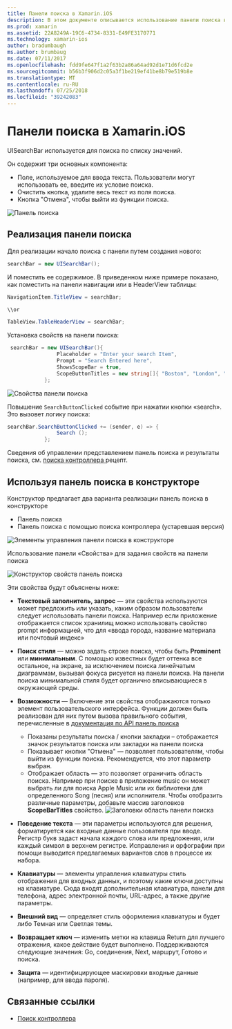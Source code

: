 ```yaml
---
title: Панели поиска в Xamarin.iOS
description: В этом документе описывается использование панели поиска в Xamarin.iOS. В этом примере рассматривается создание панели поиска программным способом и в раскадровке.
ms.prod: xamarin
ms.assetid: 22A8249A-19C6-4734-8331-E49FE3170771
ms.technology: xamarin-ios
author: bradumbaugh
ms.author: brumbaug
ms.date: 07/11/2017
ms.openlocfilehash: fdd9fe647f1a2f63b2a86a64ad92d1e71d6fcd2e
ms.sourcegitcommit: b56b3f906d2c05a3f1be219ef41be8b79e519b8e
ms.translationtype: MT
ms.contentlocale: ru-RU
ms.lasthandoff: 07/25/2018
ms.locfileid: "39242083"
---
```

# <a name="search-bars-in-xamarinios"></a>Панели поиска в Xamarin.iOS

UISearchBar используется для поиска по списку значений. 

Он содержит три основных компонента: 

- Поле, используемое для ввода текста. Пользователи могут использовать ее, введите их условие поиска.
- Очистить кнопка, удалите весь текст из поля поиска.
- Кнопка "Отмена", чтобы выйти из функции поиска.

![Панель поиска](searchbar-images/image1.png)

## <a name="implementing-the-search-bar"></a>Реализация панели поиска

Для реализации начало поиска с панели путем создания нового:

```csharp
searchBar = new UISearchBar();
```

И поместить ее содержимое. В приведенном ниже примере показано, как поместить на панели навигации или в HeaderView таблицы:

```csharp
NavigationItem.TitleView = searchBar;

\\or

TableView.TableHeaderView = searchBar;
```

Установка свойств на панели поиска:

```csharp
 searchBar = new UISearchBar(){
                Placeholder = "Enter your search Item",
                Prompt = "Search Entered here",
                ShowsScopeBar = true,
                ScopeButtonTitles = new string[]{ "Boston", "London", "SF" },
            };
```

![Свойства панели поиска](searchbar-images/image6.png)

Повышение `SearchButtonClicked` событие при нажатии кнопки «search». Это вызовет логику поиска:

```csharp
searchBar.SearchButtonClicked += (sender, e) => {
                Search ();
            };
```

Сведения об управлении представлением панель поиска и результаты поиска, см. [поиска контроллера ](https://github.com/xamarin/recipes/tree/master/Recipes/ios/content_controls/search-controller) рецепт.

## <a name="using-the-search-bar-in-the-designer"></a>Используя панель поиска в конструкторе

Конструктор предлагает два варианта реализации панель поиска в конструкторе

- Панель поиска
- Панель поиска с помощью поиска контроллера (устаревшая версия)

![Элементы управления панели поиска в конструкторе](searchbar-images/image2.png)

Использование панели «Свойства» для задания свойств на панели поиска

![Конструктор свойств панель поиска](searchbar-images/image3.png)

Эти свойства будут объяснены ниже:

- **Текстовый заполнитель, запрос** — эти свойства используются может предложить или указать, каким образом пользователи следует использовать панели поиска. Например если приложение отображается список хранилищ можно использовать свойство prompt информацией, что для «ввода города, название материала или почтовый индекс»
- **Поиск стиля** — можно задать строке поиска, чтобы быть **Prominent** или **минимальным**. С помощью известных будет оттенка все остальное, на экране, за исключением поиска линейчатым диаграммам, вызывая фокуса рисуется на панели поиска. На панели поиска минимальной стиля будет органично вписывающиеся в окружающей среды.
- **Возможности** — Включение эти свойства отображаются только элемент пользовательского интерфейса. Функции должен быть реализован для них путем вызова правильного события, перечисленные в [документация по API панель поиска](https://developer.xamarin.com/api/type/UIKit.UISearchBar/)
    - Показаны результаты поиска / кнопки закладки – отображается значок результатов поиска или закладки на панели поиска
    - Показывает кнопки "Отмена" — позволяет пользователям, чтобы выйти из функции поиска. Рекомендуется, что этот параметр выбран.
    - Отображает область — это позволяет ограничить область поиска. Например при поиске в приложение music он может выбрать ли для поиска Apple Music или их библиотеки для определенного Song (песня) или исполнителя. Чтобы отобразить различные параметры, добавьте массив заголовков **ScopeBarTitles** свойство.
    ![Заголовки область панели поиска](searchbar-images/image4.png)

- **Поведение текста** — эти параметры используются для решения, форматируется как входные данные пользователя при вводе. Регистр букв задаст начала каждого слова или предложения, или каждый символ в верхнем регистре. Исправления и орфографии при помощи выводится предлагаемых вариантов слов в процессе их набора.
- **Клавиатуры** — элементы управления клавиатуры стиль отображения для входных данных, и поэтому какие ключи доступны на клавиатуре. Сюда входят дополнительная клавиатура, панели для телефона, адрес электронной почты, URL-адрес, а также другие параметры.
- **Внешний вид** — определяет стиль оформления клавиатуры и будет либо Темная или Светлая темы.
- **Возвращает ключ** — изменить метки на клавиша Return для лучшего отражения, какое действие будет выполнено. Поддерживаются следующие значения: Go, соединения, Next, маршрут, Готово и поиска.
- **Защита** — идентифицирующее маскировки входные данные (например, для ввода пароля).

## <a name="related-links"></a>Связанные ссылки

- [Поиск контроллера](https://github.com/xamarin/recipes/tree/master/Recipes/ios/content_controls/search-controller)
